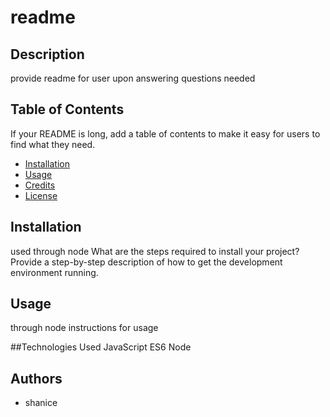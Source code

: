 # readme

## Description
    
provide readme for user upon answering questions needed
    
    
## Table of Contents
    
If your README is long, add a table of contents to make it easy for users to find what they need.
    
- [Installation](#installation)
- [Usage](#usage)
- [Credits](#credits)
- [License](#license)

## Installation
used through node
What are the steps required to install your project? Provide a step-by-step description of how to get the development environment running.

## Usage
through node
instructions for usage

##Technologies Used
JavaScript ES6 Node

## Authors
- shanice


 